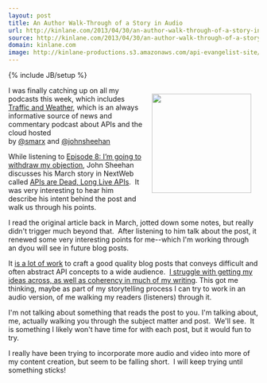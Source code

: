 ```yaml
---
layout: post
title: An Author Walk-Through of a Story in Audio
url: http://kinlane.com/2013/04/30/an-author-walk-through-of-a-story-in-audio/
source: http://kinlane.com/2013/04/30/an-author-walk-through-of-a-story-in-audio/
domain: kinlane.com
image: http://kinlane-productions.s3.amazonaws.com/api-evangelist-site/blog/Traffic-and-Weather.png
---
```

{% include JB/setup %}<p><a href="http://trafficandweather.io/" target="_blank"><img style="padding: 15px;" src="https://s3.amazonaws.com/kinlane-productions/api-evangelist/traffic-and-weather/Traffic-and-Weather.png" alt="" width="200" align="right" /></a></p>
<p>I was finally catching up on all my podcasts this week, which includes <a href="http://trafficandweather.io/">Traffic and Weather</a>, which is an always informative source of n<span>ews and commentary podcast about APIs and the cloud hosted by&nbsp;</span><a href="http://twitter.com/smarx">@smarx</a><span>&nbsp;and&nbsp;</span><a href="http://twitter.com/johnsheehan">@johnsheehan</a><span>&nbsp;</span></p>
<p>While listening to&nbsp;<a href="http://trafficandweather.io/post/46485798823/episode-8-im-going-to-withdraw-my-objection">Episode 8: I&rsquo;m going to withdraw my objection</a>, John Sheehan discusses his March story in NextWeb called&nbsp;<a href="http://thenextweb.com/dd/2013/03/12/apis-are-dead-long-live-apis/?fromcat=all">APIs are Dead, Long Live APIs</a>. &nbsp;It was very interesting to hear him describe his intent behind the post and walk us through his points. &nbsp;</p>
<p>I read the original article back in March, jotted down some notes, but really didn't trigger much beyond that. &nbsp;After listening to him talk about the post, it renewed some very interesting points for me--which I'm working through an dyou will see in future blog posts. &nbsp;</p>
<p>It <span style="text-decoration: underline;">is a lot of work</span> to craft a good quality blog posts that conveys difficult and often abstract API concepts to a wide audience. &nbsp;<a href="http://apievangelist.com/2013/02/01/traffic-and-weather-virtualized-api-stacks/">I struggle with getting my ideas across, as well as coherency in much of my writing</a>. This got me thinking, maybe as part of my storytelling process I can try to work in an audio version, of me walking my readers (listeners) through it.</p>
<p>I'm not talking about something that reads the post to you. I'm talking about, me, actually walking you through the subject matter and post. &nbsp;We'll see. &nbsp;It is something I likely won't have time for with each post, but it would fun to try. &nbsp;</p>
<p>I really have been trying to incorporate more audio and video into more of my content creation, but seem to be falling short. &nbsp;I will keep trying until something sticks!</p>